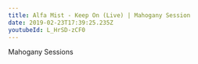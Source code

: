 ```yaml
---
title: Alfa Mist - Keep On (Live) | Mahogany Session
date: 2019-02-23T17:39:25.235Z
youtubeId: L_HrSD-zCF0
---
```

Mahogany Sessions
